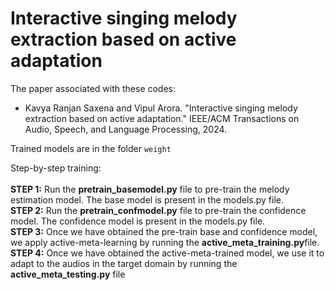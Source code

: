# **Interactive singing melody extraction based on active adaptation**

The paper associated with these codes:
- Kavya Ranjan Saxena and Vipul Arora. "Interactive singing melody extraction based on active adaptation." IEEE/ACM Transactions on Audio, Speech, and Language Processing, 2024.

Trained models are in the folder `weight`

Step-by-step training: <br /> <br />
**STEP 1:** Run the **pretrain_basemodel.py** file to pre-train the melody estimation model. The base model is present in the models.py file. <br />
**STEP 2:** Run the **pretrain_confmodel.py** file to pre-train the confidence model. The confidence model is present in the models.py file. <br />
**STEP 3:** Once we have obtained the pre-train base and confidence model, we apply active-meta-learning by running the **active_meta_training.py**file. <br />
**STEP 4:** Once we have obtained the active-meta-trained model, we use it to adapt to the audios in the target domain by running the **active_meta_testing.py** file <br />
